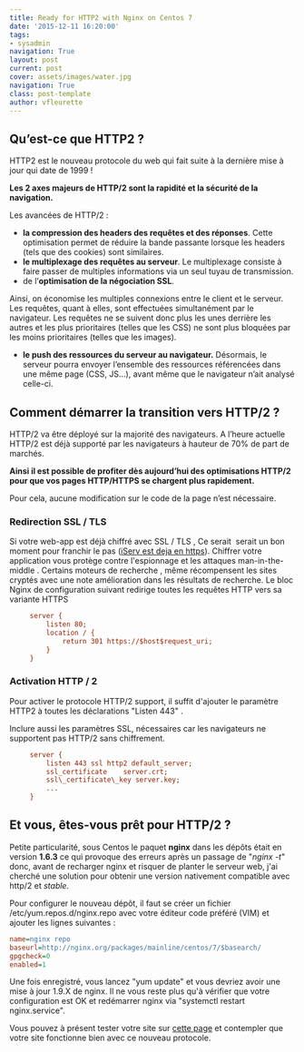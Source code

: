 ```yaml
---
title: Ready for HTTP2 with Nginx on Centos 7
date: '2015-12-11 16:20:00'
tags:
- sysadmin
navigation: True
layout: post
current: post
cover: assets/images/water.jpg
navigation: True
class: post-template
author: vfleurette
---
```


## Qu’est-ce que HTTP2 ?

HTTP2 est le nouveau protocole du web qui fait suite à la dernière mise à jour qui date de 1999 !

**Les 2 axes majeurs de HTTP/2 sont la rapidité et la sécurité de la navigation.**

Les avancées de HTTP/2 :
*   **la compression des headers des requêtes et des réponses**. Cette optimisation permet de réduire la bande passante lorsque les headers (tels que des cookies) sont similaires.
*   **le multiplexage des requêtes au serveur**. Le multiplexage consiste à faire passer de multiples informations via un seul tuyau de transmission.
*   de l’**optimisation de la négociation SSL**.

Ainsi, on économise les multiples connexions entre le client et le serveur. Les requêtes, quant à elles, sont effectuées simultanément par le navigateur. Les requêtes ne se suivent donc plus les unes derrière les autres et les plus prioritaires (telles que les CSS) ne sont plus bloquées par les moins prioritaires (telles que les images).

*   **le push des ressources du serveur au navigateur.** Désormais, le serveur pourra envoyer l’ensemble des ressources référencées dans une même page (CSS, JS…), avant même que le navigateur n’ait analysé celle-ci.
  

## Comment démarrer la transition vers HTTP/2 ?

HTTP/2 va être déployé sur la majorité des navigateurs. A l’heure actuelle HTTP/2 est déjà supporté par les navigateurs à hauteur de 70% de part de marchés.

**Ainsi il est possible de profiter dès aujourd’hui des optimisations HTTP/2  pour que vos pages HTTP/HTTPS se chargent plus rapidement.**

Pour cela, aucune modification sur le code de la page n’est nécessaire.

### Redirection SSL / TLS

Si votre web-app est déjà chiffré avec SSL / TLS , Ce serait  serait un bon moment pour franchir le pas ([iServ est deja en https](https://www.iserv.fr/2015/01/11/iserv-en-ssl/)). Chiffrer votre application vous protège contre l'espionnage et les attaques man-in-the-middle . Certains moteurs de recherche , même récompensent les sites cryptés avec une note amélioration dans les résultats de recherche. Le bloc Nginx de configuration suivant redirige toutes les requêtes HTTP vers sa variante HTTPS

```ini
     server {  
         listen 80;  
         location / {  
             return 301 https://$host$request_uri;  
         }  
     }  
```

### Activation HTTP / 2

Pour activer le protocole HTTP/2 support, il suffit d'ajouter le paramètre HTTP2 à toutes les déclarations "Listen 443" .

Inclure aussi les paramètres SSL, nécessaires car les navigateurs ne supportent pas HTTP/2 sans chiffrement.
  
```ini
     server {  
         listen 443 ssl http2 default_server;  
         ssl_certificate    server.crt;  
         ssl\_certificate\_key server.key;  
         ...  
     }  
```

## Et vous, êtes-vous prêt pour HTTP/2 ?
  
Petite particularité, sous Centos le paquet **nginx** dans les dépôts était en version **1.6.3** ce qui provoque des erreurs après un passage de "_nginx -t_" donc, avant de recharger nginx et risquer de planter le serveur web, j'ai cherché une solution pour obtenir une version nativement compatible avec http/2 et *stable*.

Pour configurer le nouveau dépôt, il faut se créer un fichier /etc/yum.repos.d/nginx.repo avec votre éditeur code préféré (VIM) et ajouter les lignes suivantes :

```ini  
name=nginx repo  
baseurl=http://nginx.org/packages/mainline/centos/7/$basearch/  
gpgcheck=0  
enabled=1
```
  

Une fois enregistré, vous lancez "yum update" et vous devriez avoir une mise à jour 1.9.X de nginx.
Il ne vous reste plus qu'à vérifier que votre configuration est OK et redémarrer nginx via "systemctl restart nginx.service".

Vous pouvez à présent tester votre site sur [cette page](https://tools.keycdn.com/http2-test) et contempler que votre site fonctionne bien avec ce nouveau protocole.